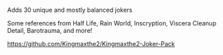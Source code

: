 Adds 30 unique and mostly balanced jokers

Some references from Half Life, Rain World, Inscryption, Viscera Cleanup Detail, Barotrauma, and more!

https://github.com/Kingmaxthe2/Kingmaxthe2-Joker-Pack